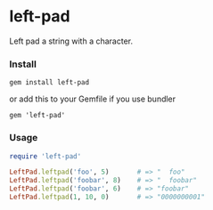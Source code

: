 left-pad
========
Left pad a string with a character.

### Install

```
gem install left-pad 
```

or add this to your Gemfile if you use bundler

```
gem 'left-pad'
```

### Usage

```ruby
require 'left-pad'

LeftPad.leftpad('foo', 5)       # => "  foo"
LeftPad.leftpad('foobar', 8)    # => "  foobar"
LeftPad.leftpad('foobar', 6)    # => "foobar"
LeftPad.leftpad(1, 10, 0)       # => "0000000001"
```